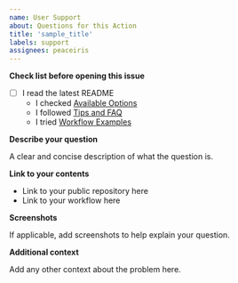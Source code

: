 ```yaml
---
name: User Support
about: Questions for this Action
title: 'sample_title'
labels: support
assignees: peaceiris
---
```


**Check list before opening this issue**

- [ ] I read the latest README
  - I checked [Available Options](https://github.com/peaceiris/actions-gh-pages#options)
  - I followed [Tips and FAQ](https://github.com/peaceiris/actions-gh-pages#tips-and-faq)
  - I tried [Workflow Examples](https://github.com/peaceiris/actions-gh-pages#examples)

**Describe your question**

A clear and concise description of what the question is.

**Link to your contents**

- Link to your public repository here
- Link to your workflow here

**Screenshots**

If applicable, add screenshots to help explain your question.

**Additional context**

Add any other context about the problem here.
